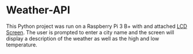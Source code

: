 # Weather-API
This Python project was run on a Raspberry Pi 3 B+ with and attached <a href="https://www.amazon.com/GeeekPi-Character-Backlight-Raspberry-Electrical/dp/B07S7PJYM6/ref=asc_df_B07S7PJYM6/?tag=hyprod-20&linkCode=df0&hvadid=475789631743&hvpos=&hvnetw=g&hvrand=8979872394657182349&hvpone=&hvptwo=&hvqmt=&hvdev=c&hvdvcmdl=&hvlocint=&hvlocphy=1020859&hvtargid=pla-994250872730&psc=1">LCD Screen</a>. The user is prompted to enter a city name and the screen will display a description of the weather as well as the high and low temperature.

